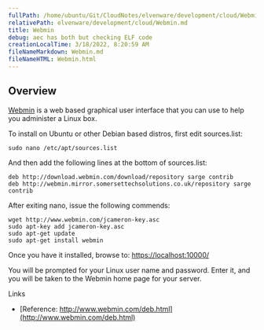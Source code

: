 ```yaml
---
fullPath: /home/ubuntu/Git/CloudNotes/elvenware/development/cloud/Webmin.md
relativePath: elvenware/development/cloud/Webmin.md
title: Webmin
debug: aec has both but checking ELF code
creationLocalTime: 3/18/2022, 8:20:59 AM
fileNameMarkdown: Webmin.md
fileNameHTML: Webmin.html
---
```


<!-- toc -->
<!-- tocstop -->

## Overview

[Webmin](http://www.webmin.com/index.html) is a web based graphical user
interface that you can use to help you administer a Linux box.

To install on Ubuntu or other Debian based distros, first edit
sources.list:

``` {.code}
sudo nano /etc/apt/sources.list
```

And then add the following lines at the bottom of sources.list:

``` {.code}
deb http://download.webmin.com/download/repository sarge contrib
deb http://webmin.mirror.somersettechsolutions.co.uk/repository sarge contrib
```

After exiting nano, issue the following commends:

``` {.code}
wget http://www.webmin.com/jcameron-key.asc
sudo apt-key add jcameron-key.asc
sudo apt-get update
sudo apt-get install webmin
```

Once you have it installed, browse to: <https://localhost:10000/>

You will be prompted for your Linux user name and password. Enter it,
and you will be taken to the Webmin home page for your server.

Links

-   [Reference:
    http://www.webmin.com/deb.html](http://www.webmin.com/deb.html)
